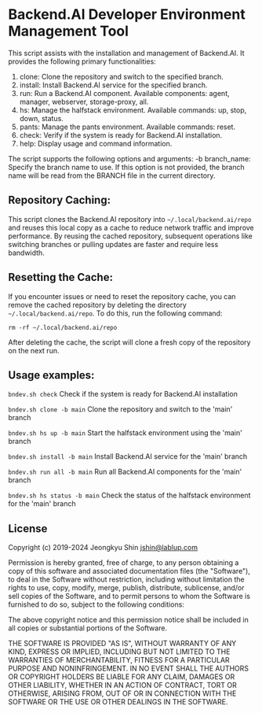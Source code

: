 # Backend.AI Developer Environment Management Tool

This script assists with the installation and management of Backend.AI.
It provides the following primary functionalities:

1. clone: Clone the repository and switch to the specified branch.
2. install: Install Backend.AI service for the specified branch.
3. run: Run a Backend.AI component. Available components: agent, manager,
   webserver, storage-proxy, all.
4. hs: Manage the halfstack environment. Available commands: up, stop, down,
   status.
5. pants: Manage the pants environment. Available commands: reset.
6. check: Verify if the system is ready for Backend.AI installation.
7. help: Display usage and command information.

The script supports the following options and arguments:
-b branch_name: Specify the branch name to use. If this option is not provided,
   the branch name will be read from the BRANCH file in the current directory.

## Repository Caching:
This script clones the Backend.AI repository into `~/.local/backend.ai/repo` and reuses this local copy as a cache to reduce network traffic and improve performance. By reusing the cached repository, subsequent operations like switching branches or pulling updates are faster and require less bandwidth.

## Resetting the Cache:
If you encounter issues or need to reset the repository cache, you can remove the cached repository by deleting the directory `~/.local/backend.ai/repo`. To do this, run the following command:
```shell
rm -rf ~/.local/backend.ai/repo
````
After deleting the cache, the script will clone a fresh copy of the repository on the next run.

## Usage examples:
`bndev.sh check`
Check if the system is ready for Backend.AI installation

`bndev.sh clone -b main`
Clone the repository and switch to the 'main' branch

`bndev.sh hs up -b main`
Start the halfstack environment using the 'main' branch

`bndev.sh install -b main`
Install Backend.AI service for the 'main' branch

`bndev.sh run all -b main`
Run all Backend.AI components for the 'main' branch

`bndev.sh hs status -b main`
Check the status of the halfstack environment for the 'main' branch

## License

Copyright (c) 2019-2024 Jeongkyu Shin <jshin@lablup.com>

Permission is hereby granted, free of charge, to any person obtaining a copy
of this software and associated documentation files (the "Software"), to deal
in the Software without restriction, including without limitation the rights
to use, copy, modify, merge, publish, distribute, sublicense, and/or sell
copies of the Software, and to permit persons to whom the Software is
furnished to do so, subject to the following conditions:

The above copyright notice and this permission notice shall be included in all
copies or substantial portions of the Software.

THE SOFTWARE IS PROVIDED "AS IS", WITHOUT WARRANTY OF ANY KIND, EXPRESS OR
IMPLIED, INCLUDING BUT NOT LIMITED TO THE WARRANTIES OF MERCHANTABILITY,
FITNESS FOR A PARTICULAR PURPOSE AND NONINFRINGEMENT. IN NO EVENT SHALL THE
AUTHORS OR COPYRIGHT HOLDERS BE LIABLE FOR ANY CLAIM, DAMAGES OR OTHER
LIABILITY, WHETHER IN AN ACTION OF CONTRACT, TORT OR OTHERWISE, ARISING FROM,
OUT OF OR IN CONNECTION WITH THE SOFTWARE OR THE USE OR OTHER DEALINGS IN THE
SOFTWARE.
